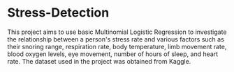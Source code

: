 # Stress-Detection

This project aims to use basic Multinomial Logistic Regression to investigate the relationship between a person's stress rate and various factors such as their snoring range, respiration rate, body temperature, limb movement rate, blood oxygen levels, eye movement, number of hours of sleep, and heart rate. The dataset used in the project was obtained from Kaggle.

